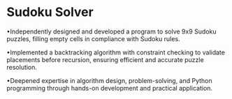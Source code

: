 # Sudoku Solver
•Independently designed and developed a program to solve 9x9 Sudoku puzzles, filling empty cells in compliance with Sudoku rules.

•Implemented a backtracking algorithm with constraint checking to validate placements before recursion, ensuring efficient and accurate puzzle resolution.

•Deepened expertise in algorithm design, problem-solving, and Python programming through hands-on development and practical application.
